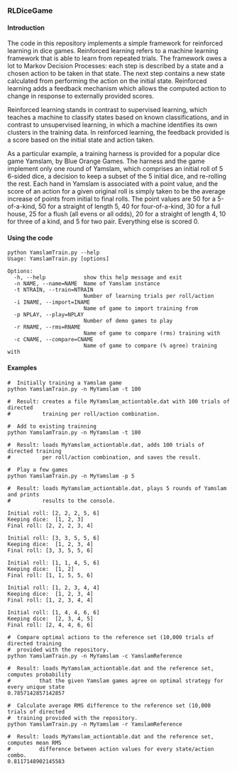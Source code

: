 ### RLDiceGame

#### Introduction

The code in this repository implements a simple framework for reinforced learning in dice games.
Reinforced learning refers to a machine learning framework that is able to learn from repeated 
trials.  The framework owes a lot to Markov Decision Processes: each step is described by a state
and a chosen action to be taken in that state.  The next step contains a new state calculated from
performing the action on the initial state.  Reinforced learning adds a feedback mechanism which 
allows the computed action to change in response to externally provided scores.  

Reinforced learning stands in contrast to supervised learning, which teaches a machine to classify 
states based on known classifications, and in contrast to unsupervised learning, in which a machine
identifies its own clusters in the training data.  In reinforced learning, the feedback provided is 
a score based on the initial state and action taken.  

As a particular example, a training harness is provided for a popular dice game Yamslam, by 
Blue Orange Games.  The harness and the game implement only one round of Yamslam, which comprises
an initial roll of 5 6-sided dice, a decision to keep a subset of the 5 initial dice, and re-rolling
the rest.  Each hand in Yamslam is associated with a point value, and the score of an action for a 
given original roll is simply taken to be the average increase of points from initial to final rolls.
The point values are 50 for a 5-of-a-kind, 50 for a straight of length 5, 40 for four-of-a-kind, 
30 for a full house, 25 for a flush (all evens or all odds), 20 for a straight of length 4, 10 for
three of a kind, and 5 for two pair.  Everything else is scored 0.

#### Using the code

```
python YamslamTrain.py --help
Usage: YamslamTrain.py [options]

Options:
  -h, --help            show this help message and exit
  -n NAME, --name=NAME  Name of Yamslam instance
  -t NTRAIN, --train=NTRAIN
                        Number of learning trials per roll/action
  -i INAME, --import=INAME
                        Name of game to import training from
  -p NPLAY, --play=NPLAY
                        Number of demo games to play
  -r RNAME, --rms=RNAME
                        Name of game to compare (rms) training with
  -c CNAME, --compare=CNAME
                        Name of game to compare (% agree) training with
```

#### Examples

```
#  Initially training a Yamslam game
python YamslamTrain.py -n MyYamslam -t 100 

#  Result: creates a file MyYamslam_actiontable.dat with 100 trials of directed  
#          training per roll/action combination.

#  Add to existing trainning
python YamslamTrain.py -n MyYamslam -t 100 

#  Result: loads MyYamslam_actiontable.dat, adds 100 trials of directed training 
#          per roll/action combination, and saves the result.

#  Play a few games
python YamslamTrain.py -n MyYamslam -p 5

#  Result: loads MyYamslam_actiontable.dat, plays 5 rounds of Yamslam and prints 
#          results to the console.

Initial roll: [2, 2, 2, 5, 6]
Keeping dice:  [1, 2, 3]
Final roll: [2, 2, 2, 3, 4]

Initial roll: [3, 3, 5, 5, 6]
Keeping dice:  [1, 2, 3, 4]
Final roll: [3, 3, 5, 5, 6]

Initial roll: [1, 1, 4, 5, 6]
Keeping dice:  [1, 2]
Final roll: [1, 1, 5, 5, 6]

Initial roll: [1, 2, 3, 4, 4]
Keeping dice:  [1, 2, 3, 4]
Final roll: [1, 2, 3, 4, 4]

Initial roll: [1, 4, 4, 6, 6]
Keeping dice:  [2, 3, 4, 5]
Final roll: [2, 4, 4, 6, 6]

#  Compare optimal actions to the reference set (10,000 trials of directed training
#  provided with the repository.
python YamslamTrain.py -n MyYamslam -c YamslamReference

#  Result: loads MyYamslam_actiontable.dat and the reference set, computes probability
#         that the given Yamslam games agree on optimal strategy for every unique state
0.7857142857142857
           
#  Calculate average RMS difference to the reference set (10,000 trials of directed 
#  training provided with the repository.
python YamslamTrain.py -n MyYamslam -r YamslamReference

#  Result: loads MyYamslam_actiontable.dat and the reference set, computes mean RMS
#         difference between action values for every state/action combo.
0.8117148902145583

```
